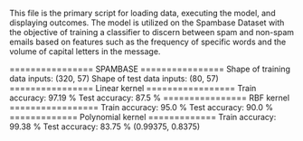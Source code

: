 This file is the primary script for loading data, executing the model, and displaying outcomes. The model is utilized on the Spambase Dataset with the objective of training a classifier to discern between spam and non-spam emails based on features such as the frequency of specific words and the volume of capital letters in the message.


================ SPAMBASE ================
Shape of training data inputs:  (320, 57)
Shape of test data inputs: (80, 57)
================ Linear kernel  =================
Train accuracy:  97.19 %
Test accuracy: 87.5 %
================ RBF kernel =================
Train accuracy:  95.0 %
Test accuracy: 90.0 %
============= Polynomial kernel =============
Train accuracy:  99.38 %
Test accuracy: 83.75 %
(0.99375, 0.8375)
